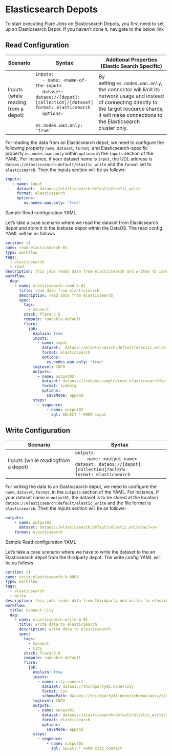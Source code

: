 # Elasticsearch Depots

To start executing Flare Jobs on Elasticsearch Depots, you first need to set up an Elasticsearch Depot. If you haven’t done it, navigate to the below link

## Read Configuration

| Scenario | Syntax | Additonal Properties (Elastic Search Specific) |
| --- | --- | --- |
| Inputs (while reading from a depot) | `inputs:` <br>&nbsp;&nbsp;&nbsp;&nbsp; `- name: <name-of-the-input>` <br>&nbsp;&nbsp;&nbsp;&nbsp; `dataset: dataos://[depot]:[collection]/[dataset]` <br> `format: elasticsearch` <br>&nbsp;&nbsp;&nbsp;&nbsp; `options:` <br>&nbsp;&nbsp;&nbsp;&nbsp;&nbsp;&nbsp;&nbsp;&nbsp; `es.nodes.wan.only: 'true’` | By setting `es.nodes.wan.only`, the connector will limit its network usage and instead of connecting directly to the target resource shards, it will make connections to the Elasticsearch cluster only. |

For reading the data from an Elasticsearch depot, we need to configure the following property `name`, `dataset`, `format`, and Elasticsearch-specific property `es.nodes.wan.only` within `options` in the `inputs` section of the YAML. For instance, if your dataset name is `input`, the UDL address is `dataos://elasticsearch:default/elastic_write`  and the `format` set to `elasticsearch`. Then the inputs section will be as follows-

```yaml
inputs:
   - name: input
     dataset:  dataos://elasticsearch:default/elastic_write
     format: elasticsearch
     options:
        es.nodes.wan.only: 'true'
```

Sample Read configuration YAML

Let’s take a case scenario where we read the dataset from Elasticsearch depot and store it in the Icebase depot within the DataOS. The read config YAML will be as follows

```yaml
version: v1
name: read-elasticsearch-01
type: workflow
tags:
  - elasticsearch
  - read
description: this jobs reads data from elasticsearch and writes to icebase
workflow:
  dag:
    - name: elasticsearch-read-b-01
      title: read data from elasticsearch
      description: read data from elasticsearch
      spec:
        tags:
          - Connect
        stack: flare:3.0
        compute: runnable-default
        flare:
          job:
            explain: true
            inputs:
              - name: input
                dataset:  dataos://elasticsearch:default/elastic_write
                format: elasticsearch
                options:
                  es.nodes.wan.only: 'true'
            logLevel: INFO
            outputs:
              - name: output02
                dataset: dataos://icebase:sample/read_elasticsearch?acl=rw
                format: iceberg
                options:
                  saveMode: append
            steps:
              - sequence:
                  - name: output02
                    sql: SELECT * FROM input
```

## Write Configuration

| Scenario | Syntax |
| --- | --- |
| Inputs (while readingfrom a depot) | `outputs:` <br>&nbsp;&nbsp;&nbsp;&nbsp; `- name: <output-name>` <br> `dataset: dataos://[depot]:[collection]?acl=rw` <br> `format: elasticsearch` |

For writing the data to an Elasticsearch depot, we need to configure the `name`, `dataset`, `format`, in the `outputs` section of the YAML. For instance, if your dataset name is `output01`, the dataset is to be stored at the location `dataos://elasticsearch:default/elastic_write` and the file format is `elasticsearch`. Then the inputs section will be as follows-

```yaml
outputs:
	- name: output01
	  dataset: dataos://elasticsearch:default/elastic_write?acl=rw
    format: elasticsearch
```

Sample Read configuration YAML

Let’s take a case scenario where we have to write the dataset to the an Elasticsearch depot from the thirdparty depot. The write config YAML will be as follows

```yaml
version: v1
name: write-elasticsearch-b-0001
type: workflow
tags:
  - elasticsearch
  - write
description: this jobs reads data from thirdparty and writes to elasticsearch
workflow:
  title: Connect City
  dag:
    - name: elasticsearch-write-b-01
      title: write data to elasticsearch
      description: write data to elasticsearch
      spec:
        tags:
          - Connect
          - City
        stack: flare:3.0
        compute: runnable-default
        flare:
          job:
            explain: true
            inputs:
              - name: city_connect
                dataset: dataos://thirdparty01:none/city
                format: csv
                schemaPath: dataos://thirdparty01:none/schemas/avsc/city.avsc
            logLevel: INFO
            outputs:
              - name: output01
                dataset: dataos://elasticsearch:default/elastic_write?acl=rw
                format: elasticsearch
                options:
                  saveMode: append
            steps:
              - sequence:
                  - name: output01
                    sql: SELECT * FROM city_connect
```